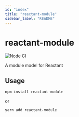 ```yaml
---
id: "index"
title: "reactant-module"
sidebar_label: "README"
---
```


# reactant-module

![Node CI](https://github.com/unadlib/reactant/workflows/Node%20CI/badge.svg)

A module model for Reactant

## Usage

```sh
npm install reactant-module
```

or

```sh
yarn add reactant-module
```
